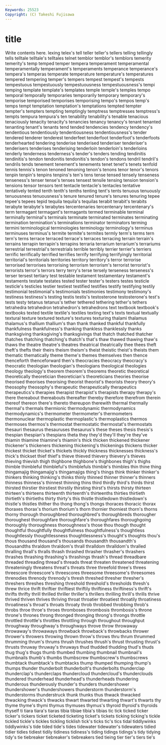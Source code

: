 ```yaml
---
Keywords: 25523 
Copyright: (C) Takeshi Fujisawa
---
```


# title

Write contents here.
lexing telex's tell
teller teller's tellers telling tellingly tells telltale telltale's telltales telnet
temblor temblor's temblors temerity temerity's temp temped temper tempera temperament
temperamental temperamentally temperament's temperaments temperance temperance's tempera's temperas temperate temperature
temperature's temperatures tempered tempering temper's tempers tempest tempest's tempests tempestuous
tempestuously tempestuousness tempestuousness's tempi temping template template's templates temple temple's
temples tempo temporal temporally temporaries temporarily temporary temporary's temporise temporised
temporises temporising tempo's tempos temp's temps tempt temptation temptation's temptations
tempted tempter tempter's tempters tempting temptingly temptress temptresses temptress's tempts
tempura tempura's ten tenability tenability's tenable tenacious tenaciously tenacity tenacity's
tenancies tenancy tenancy's tenant tenanted tenanting tenant's tenants tend tended
tendencies tendency tendency's tendentious tendentiously tendentiousness tendentiousness's tender tendered tenderer
tenderest tenderfeet tenderfoot tenderfoot's tenderfoots tenderhearted tendering tenderise tenderised tenderiser
tenderiser's tenderisers tenderises tenderising tenderloin tenderloin's tenderloins tenderly tenderness tenderness's
tender's tenders tending tendinitis tendinitis's tendon tendonitis tendonitis's tendon's tendons
tendril tendril's tendrils tends tenement tenement's tenements tenet tenet's tenets
tenfold tennis tennis's tenon tenoned tenoning tenon's tenons tenor tenor's
tenors tenpin tenpin's tenpins tenpins's ten's tens tense tensed tensely
tenseness tenseness's tenser tense's tenses tensest tensile tensing tension tension's
tensions tensor tensors tent tentacle tentacle's tentacles tentative tentatively tented
tenth tenth's tenths tenting tent's tents tenuous tenuously tenuousness tenuousness's
tenure tenured tenure's tenures tenuring tepee tepee's tepees tepid tequila
tequila's tequilas terabit terabit's terabits terabyte terabyte's terabytes tercentenaries tercentenary
tercentenary's term termagant termagant's termagants termed terminable terminal terminally terminal's
terminals terminate terminated terminates terminating termination termination's terminations terminator terminators
terming termini terminological terminologies terminology terminology's terminus terminuses terminus's termite
termite's termites termly term's terms tern tern's terns terrace terraced
terrace's terraces terracing terrain terrain's terrains terrapin terrapin's terrapins terraria
terrarium terrarium's terrariums terrestrial terrestrial's terrestrials terrible terribly terrier terrier's
terriers terrific terrifically terrified terrifies terrify terrifying terrifyingly territorial territorial's
territorials territories territory territory's terror terrorise terrorised terrorises terrorising terrorism
terrorism's terrorist terrorist's terrorists terror's terrors terry terry's terse tersely
terseness terseness's terser tersest tertiary test testable testament testamentary testament's
testaments testate testates tested tester tester's testers testes testicle testicle's
testicles testier testiest testified testifies testify testifying testily testimonial testimonial's
testimonials testimonies testimony testimony's testiness testiness's testing testis testis's testosterone
testosterone's test's tests testy tetanus tetanus's tether tethered tethering tether's
tethers tetrahedra tetrahedron tetrahedron's tetrahedrons text textbook textbook's textbooks texted
textile textile's textiles texting text's texts textual textually textural texture
textured texture's textures texturing thalami thalamus thalamus's thallium thallium's than
thank thanked thankful thankfully thankfulness thankfulness's thanking thankless thanklessly thanks
thanksgiving thanksgiving's thanksgivings that thatch thatched thatcher thatches thatching thatching's
thatch's that's thaw thawed thawing thaw's thaws the theatre theatre's
theatres theatrical theatrically thee thees theft theft's thefts their theirs
theism theism's theist theistic theist's theists them thematic thematically theme
theme's themes themselves then thence thenceforth thenceforward then's theocracies theocracy
theocracy's theocratic theologian theologian's theologians theological theologies theology theology's theorem
theorem's theorems theoretic theoretical theoretically theoretician theoretician's theoreticians theories theorise
theorised theorises theorising theorist theorist's theorists theory theory's theosophy theosophy's
therapeutic therapeutically therapeutics therapeutics's therapies therapist therapist's therapists therapy therapy's
there thereabout thereabouts thereafter thereby therefore therefrom therein thereof thereon
there's thereto thereupon therewith thermal thermally thermal's thermals thermionic thermodynamic
thermodynamics thermodynamics's thermometer thermometer's thermometers thermonuclear thermoplastic thermoplastic's thermoplastics thermos
thermoses thermos's thermostat thermostatic thermostat's thermostats thesauri thesaurus thesauruses thesaurus's
these theses thesis thesis's thespian thespian's thespians theta they they'd
they'll they're they've thiamin thiamine thiamine's thiamin's thick thicken thickened
thickener thickener's thickeners thickening thickening's thickenings thickens thicker thickest thicket
thicket's thickets thickly thickness thicknesses thickness's thick's thickset thief thief's
thieve thieved thievery thievery's thieves thieving thievish thigh thighbone thighbone's
thighbones thigh's thighs thimble thimbleful thimbleful's thimblefuls thimble's thimbles thin
thine thing thingamajig thingamajig's thingamajigs thing's things think thinker thinker's
thinkers thinking thinking's thinks thinly thinned thinner thinner's thinners thinness
thinness's thinnest thinning thins third thirdly third's thirds thirst thirsted
thirstier thirstiest thirstily thirsting thirst's thirsts thirsty thirteen thirteen's thirteens
thirteenth thirteenth's thirteenths thirties thirtieth thirtieth's thirtieths thirty thirty's this
thistle thistledown thistledown's thistle's thistles thither tho thong thong's thongs
thoraces thoracic thorax thoraxes thorax's thorium thorium's thorn thornier thorniest
thorn's thorns thorny thorough thoroughbred thoroughbred's thoroughbreds thorougher thoroughest thoroughfare
thoroughfare's thoroughfares thoroughgoing thoroughly thoroughness thoroughness's those thou though thought
thoughtful thoughtfully thoughtfulness thoughtfulness's thoughtless thoughtlessly thoughtlessness thoughtlessness's thought's thoughts
thou's thous thousand thousand's thousands thousandth thousandth's thousandths thraldom thraldom's
thrall thralldom thralldom's thralled thralling thrall's thralls thrash thrashed thrasher
thrasher's thrashers thrashes thrashing thrashing's thrashings thrash's thread threadbare threaded
threading thread's threads threat threaten threatened threatening threateningly threatens threat's
threats three threefold three's threes threescore threescore's threescores threesome threesome's
threesomes threnodies threnody threnody's thresh threshed thresher thresher's threshers threshes
threshing threshold threshold's thresholds thresh's threw thrice thrift thriftier thriftiest
thriftily thriftiness thriftiness's thrift's thrifts thrifty thrill thrilled thriller thriller's
thrillers thrilling thrill's thrills thrive thrived thriven thrives thriving throat
throatier throatiest throatily throatiness throatiness's throat's throats throaty throb throbbed
throbbing throb's throbs throe throe's throes thromboses thrombosis thrombosis's throne
throne's thrones throng thronged thronging throng's throngs throttle throttled throttle's
throttles throttling through throughout throughput throughway throughway's throughways throve throw
throwaway throwaway's throwaways throwback throwback's throwbacks thrower thrower's throwers throwing
thrown throw's throws thru thrum thrummed thrumming thrum's thrums thrush
thrushes thrush's thrust thrusting thrust's thrusts thruway thruway's thruways thud
thudded thudding thud's thuds thug thug's thugs thumb thumbed thumbing
thumbnail thumbnail's thumbnails thumb's thumbs thumbscrew thumbscrew's thumbscrews thumbtack thumbtack's
thumbtacks thump thumped thumping thump's thumps thunder thunderbolt thunderbolt's thunderbolts
thunderclap thunderclap's thunderclaps thundercloud thundercloud's thunderclouds thundered thunderhead thunderhead's thunderheads
thundering thunderous thunderously thunder's thunders thundershower thundershower's thundershowers thunderstorm thunderstorm's
thunderstorms thunderstruck thunk thunks thus thwack thwacked thwacking thwack's thwacks
thwart thwarted thwarting thwart's thwarts thy thyme thyme's thymi thymus
thymuses thymus's thyroid thyroid's thyroids thyself ti tiara tiara's tiaras
tibia tibiae tibia's tibias tic tick ticked ticker ticker's tickers
ticket ticketed ticketing ticket's tickets ticking ticking's tickle tickled tickle's
tickles tickling ticklish tick's ticks tic's tics tidal tiddlywinks tiddlywinks's
tide tided tide's tides tidewater tidewater's tidewaters tidied tidier tidies
tidiest tidily tidiness tidiness's tiding tidings tidings's tidy tidying tidy's
tie tiebreaker tiebreaker's tiebreakers tied tieing tier tier's tiers tie's
